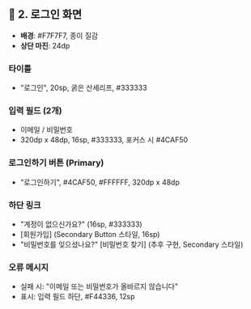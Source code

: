 
## 📱 2. 로그인 화면

- **배경**: #F7F7F7, 종이 질감
- **상단 마진**: 24dp

### 타이틀
- "로그인", 20sp, 굵은 산세리프, #333333

### 입력 필드 (2개)
- 이메일 / 비밀번호
- 320dp x 48dp, 16sp, #333333, 포커스 시 #4CAF50

### 로그인하기 버튼 (Primary)
- "로그인하기", #4CAF50, #FFFFFF, 320dp x 48dp

### 하단 링크
- "계정이 없으신가요?" (16sp, #333333)
- [회원가입] (Secondary Button 스타일, 16sp)
- "비밀번호를 잊으셨나요?" [비밀번호 찾기] (추후 구현, Secondary 스타일)

### 오류 메시지
- 실패 시: "이메일 또는 비밀번호가 올바르지 않습니다"
- 표시: 입력 필드 하단, #F44336, 12sp